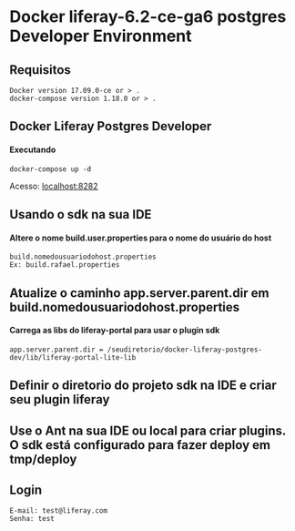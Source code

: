 # Docker liferay-6.2-ce-ga6 postgres Developer Environment

## Requisitos
```
Docker version 17.09.0-ce or > .
docker-compose version 1.18.0 or > .
```

## Docker Liferay Postgres Developer
#### Executando
```
docker-compose up -d

```

Acesso: [localhost:8282](http://localhost:8282)

## Usando o sdk na sua IDE

#### Altere o nome build.user.properties para o nome do usuário do host
```
build.nomedousuariodohost.properties
Ex: build.rafael.properties

```

## Atualize o caminho app.server.parent.dir em build.nomedousuariodohost.properties
#### Carrega as libs do liferay-portal para usar o plugin sdk

```
app.server.parent.dir = /seudiretorio/docker-liferay-postgres-dev/lib/liferay-portal-lite-lib

```

## Definir o diretorio do projeto sdk na IDE e criar seu plugin liferay

## Use o Ant na sua IDE ou local para criar plugins. O sdk está configurado para fazer deploy em tmp/deploy

## Login
```
E-mail: test@liferay.com
Senha: test

```
